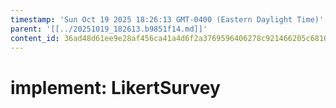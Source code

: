 ```yaml
---
timestamp: 'Sun Oct 19 2025 18:26:13 GMT-0400 (Eastern Daylight Time)'
parent: '[[../20251019_182613.b9851f14.md]]'
content_id: 36ad48d61ee9e28af456ca41a4d6f2a3769596406278c921466205c6810a6b87
---
```


# implement: LikertSurvey
